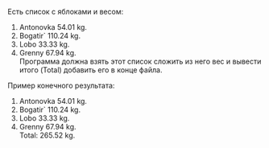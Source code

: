 Есть список с яблоками и весом:
1. Antonovka 54.01 kg.
2. Bogatir` 110.24 kg.
3. Lobo 33.33 kg.
4. Grenny 67.94 kg.  
Программа должна взять этот список сложить из него вес и вывести итого (Total) добавить его в конце файла.

Пример конечного результата:
1. Antonovka 54.01 kg.
2. Bogatir` 110.24 kg.
3. Lobo 33.33 kg.
4. Grenny 67.94 kg.  
Total: 265.52 kg.
